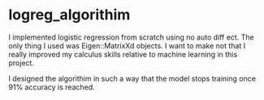 # logreg_algorithim

I implemented logistic regression from scratch using no auto diff ect. The only thing I used was Eigen::MatrixXd objects. I want to make not that I really improved my calculus skills relative to machine learning in this project. 

I designed the algorithim in such a way that the model stops training once 91% accuracy is reached.
